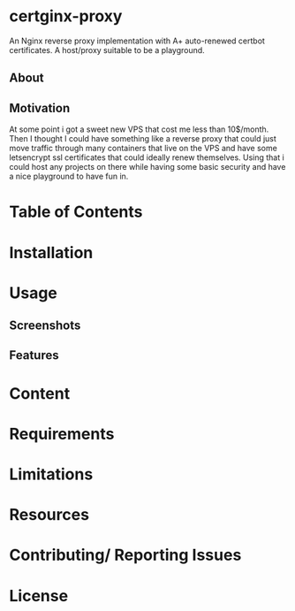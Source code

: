# certginx-proxy
An Nginx reverse proxy implementation with A+ auto-renewed certbot certificates. A host/proxy suitable to be a playground.

## About 

## Motivation
At some point i got a sweet new VPS that cost me less than 10$/month. Then I thought I could have something like a reverse proxy that could just move traffic through many containers that live on the VPS and have some letsencrypt ssl certificates that could ideally renew themselves. Using that i could host any projects on there while having some basic security and have a nice playground to have fun in.

# Table of Contents

# Installation

# Usage

## Screenshots

## Features

# Content

# Requirements

# Limitations

# Resources

# Contributing/ Reporting Issues

# License
